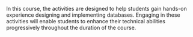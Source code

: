 In this course, the activities are designed to help students gain hands-on experience designing and implementing databases. Engaging in these activities will enable students to enhance their technical abilities progressively throughout the duration of the course.

